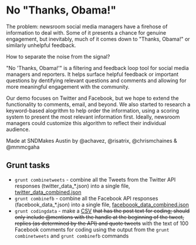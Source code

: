 # No "Thanks, Obama!"

The problem: newsroom social media managers have a firehose of information to deal with. Some of it presents a chance for genuine engagement, but inevitably, much of it comes down to "Thanks, Obama!" or similarly unhelpful feedback.

How to separate the noise from the signal?

"No 'Thanks, Obama!'" is a filtering and feedback loop tool for social media managers and reporters. It helps surface helpful feedback or important questions by dentifying relevant questions and comments and allowing for more meaningful engagement with the community.

Our demo focuses on Twitter and Facebook, but we hope to extend the functionality to comments, email, and beyond. We also started to research a keyword-based alogrithm to help order the information, using a scoring system to present the most relevant information first. Ideally, newsroom managers could customize this algorithm to reflect their individual audience.

Made at SNDMakes Austin by @achavez, @risatrix, @chrismchaines & @mmmcgaha

## Grunt tasks

- `grunt combinetweets` - combine all the Tweets from the Twitter API responses (twitter_data_*.json) into a single file, [twitter_data_combined.json](twitter_data_combined.json)
- `grunt combinefb` - combine all the Facebook API responses (facebook_data_*.json) into a single file, [faceboook_data_combined.json](facebook_data_combined.json)
- `grunt codingdata` - make a [CSV](for-coding.csv) ~~that has the post text for coding; should only include @mentions with the handle at the beginning of the tweet, replies (as determined by the API) and quote tweets~~ with the text of 100 Facebook comments for coding using the output from the `grunt combinetweets` and `grunt combinefb` commands
